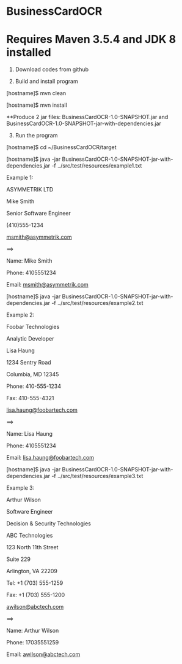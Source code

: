 # BusinessCardOCR
# Requires Maven 3.5.4 and JDK 8 installed

1. Download codes from github


2. Build and install program


[hostname]$ mvn clean

[hostname]$ mvn install

**Produce 2 jar files: BusinessCardOCR-1.0-SNAPSHOT.jar and BusinessCardOCR-1.0-SNAPSHOT-jar-with-dependencies.jar


3. Run the program

[hostname]$ cd ~/BusinessCardOCR/target

[hostname]$ java -jar BusinessCardOCR-1.0-SNAPSHOT-jar-with-dependencies.jar -f ../src/test/resources/example1.txt

Example 1:

ASYMMETRIK LTD

Mike Smith

Senior Software Engineer

(410)555-1234

msmith@asymmetrik.com



==>



Name: Mike Smith

Phone: 4105551234

Email: msmith@asymmetrik.com



[hostname]$ java -jar BusinessCardOCR-1.0-SNAPSHOT-jar-with-dependencies.jar -f ../src/test/resources/example2.txt

Example 2:

Foobar Technologies

Analytic Developer

Lisa Haung

1234 Sentry Road

Columbia, MD 12345

Phone: 410-555-1234

Fax: 410-555-4321

lisa.haung@foobartech.com



==>


Name: Lisa Haung

Phone: 4105551234

Email: lisa.haung@foobartech.com




[hostname]$ java -jar BusinessCardOCR-1.0-SNAPSHOT-jar-with-dependencies.jar -f ../src/test/resources/example3.txt


Example 3:

Arthur Wilson

Software Engineer

Decision & Security Technologies

ABC Technologies

123 North 11th Street

Suite 229

Arlington, VA 22209

Tel: +1 (703) 555-1259

Fax: +1 (703) 555-1200

awilson@abctech.com


==>


Name: Arthur Wilson

Phone: 17035551259

Email: awilson@abctech.com
